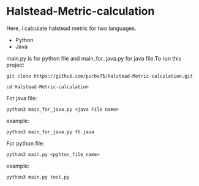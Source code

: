 # Halstead-Metric-calculation
Here, i calculate halstead metric for two languages.

<ul>
	<li>Python</li>
	<li>Java</li>
</ul>

main.py is for python file and main_for_java.py for java file.To run this project

	git clone https://github.com/purbo75/Halstead-Metric-calculation.git

	cd Halstead-Metric-calculation

For java file:

	python3 main_for_java.py <java File name>
	
example: 

	python3 main_for_java.py ft.java

For python file:

	python3 main.py <pyhton_file_name>
	
example:

	python3 main.py test.py


